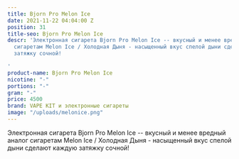 ```yaml
---
title: Bjorn Pro Melon Ice
date: 2021-11-22 04:04:00 Z
position: 31
title-seo: Bjorn Pro Melon Ice
descr: 'Электронная сигарета Bjorn Pro Melon Ice -- вкусный и менее вредный аналог
  сигаретам Melon Ice / Холодная Дыня - насыщенный вкус спелой дыни сделают каждую
  затяжку сочной!

'
product-name: Bjorn Pro Melon Ice
nicotine: "-"
portions: "-"
gram: "-"
price: 4500
brand: VAPE KIT и электронные сигареты
image: "/uploads/melonice.png"
---
```


Электронная сигарета Bjorn Pro Melon Ice -- вкусный и менее вредный аналог сигаретам Melon Ice / Холодная Дыня - насыщенный вкус спелой дыни сделают каждую затяжку сочной!
